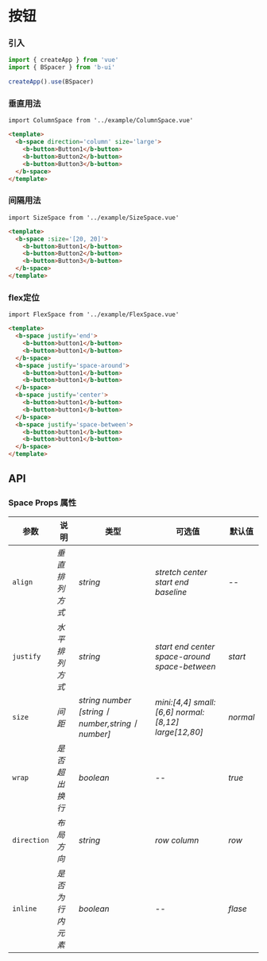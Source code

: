 # 按钮

### 引入

```js
import { createApp } from 'vue'
import { BSpacer } from 'b-ui'

createApp().use(BSpacer)
```

### 垂直用法

```vue
import ColumnSpace from '../example/ColumnSpace.vue'
```

```html
<template>
  <b-space direction='column' size='large'>
    <b-button>Button1</b-button>
    <b-button>Button2</b-button>
    <b-button>Button3</b-button>
  </b-space>
</template>
```

### 间隔用法

```vue
import SizeSpace from '../example/SizeSpace.vue'
```

```html
<template>
  <b-space :size='[20, 20]'>
    <b-button>Button1</b-button>
    <b-button>Button2</b-button>
    <b-button>Button3</b-button>
  </b-space>
</template>
```

### flex定位

```vue
import FlexSpace from '../example/FlexSpace.vue'
```

```html
<template>
  <b-space justify='end'>
    <b-button>button1</b-button>
    <b-button>button1</b-button>
  </b-space>
  <b-space justify='space-around'>
    <b-button>button1</b-button>
    <b-button>button1</b-button>
  </b-space>
  <b-space justify='center'>
    <b-button>button1</b-button>
    <b-button>button1</b-button>
  </b-space>
  <b-space justify='space-between'>
    <b-button>button1</b-button>
    <b-button>button1</b-button>
  </b-space>
</template>
```

## API

### Space Props 属性

| 参数          | 说明   | 类型                                                | 可选值                                                       | 默认值    |
|-------------|------|---------------------------------------------------|-----------------------------------------------------------|--------| 
| `align`     | _垂直排列方式_ | _string_                                          | _stretch_ _center_ _start_ _end_ _baseline_               | --     |
| `justify`   | _水平排列方式_ | _string_                                          | _start_ _end_ _center_ _space-around_ _space-between_     | _start_ |
| `size`      | _间距_ | _string_ _number_ _[string丨number,string丨number]_ | _mini:[4,4]_ _small:[6,6]_ _normal:[8,12]_ _large[12,80]_ | _normal_ |
| `wrap`      | _是否超出换行_ | _boolean_                                         | --                                                        | _true_ |
| `direction` | _布局方向_ | _string_                                          | _row_ _column_                                            | _row_  |
| `inline`    | _是否为行内元素_ | _boolean_                                         | --                                                        | _flase_ |


